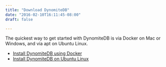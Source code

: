 ```yaml
---
title: "Download DynomiteDB"
date: "2016-02-10T16:11:45-08:00"
draft: false

---
```


The quickest way to get started with DynomiteDB is via Docker on Mac or Windows, and via apt on Ubuntu Linux.

- <a href="/docs/dynomite/v0.5.8/quick-start/">Install DynomiteDB using Docker</a>
- <a href="/docs/dynomite/v0.5.8/quick-start-ubuntu/">Install DynomiteDB on Ubuntu Linux</a>
